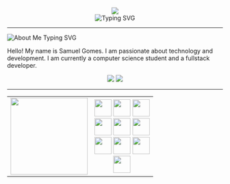 
<br>

<div align="center">
  <img src="https://capsule-render.vercel.app/api?type=waving&height=100&color=4B0082&section=header&reversal=false"/>
</div>




<div align="center">
  <img src="https://readme-typing-svg.herokuapp.com/?font=Inknut+Antiqua&weight=900&size=22&duration=3000&color=8A2BE2&width=550&height=60&center=true&lines=Be+welcome;I+am+a+computer+science+student" alt="Typing SVG"/>
</div>

<hr>
 
<div align="left">
  <img src="https://readme-typing-svg.herokuapp.com/?font=Inknut+Antiqua&weight=900&size=20&duration=1&color=8A2BE2&repeat=false&width=550&height=60&lines=About+Me" alt="About Me Typing SVG"/>
</div>

Hello! My name is Samuel Gomes. I am passionate about technology and development. I am currently a computer science student and a fullstack developer.
      
<div align="center">
<a href="mailto:samuelgomes2465@gmail.com"><img src="https://img.shields.io/badge/Gmail-000000?style=for-the-badge&logo=gmail&logoColor=fff"/></a> <a href="https://www.linkedin.com/in/samuel-gomes-68312635b/"><img src="https://img.shields.io/badge/LinkedIn-000000?style=for-the-badge&logo=linkedin&logoColor=fff"/></a>

<hr>

</div>


<div align="center">
<table>
  <tr>
    <td>
      <img height="180" src="https://github-profile-summary-cards.vercel.app/api/cards/stats?username=samuelCGMS&theme=midnight_purple"/>
    </td>
    <td>
      <div align="center">
        <img width="40" src="https://cdn.jsdelivr.net/gh/devicons/devicon@latest/icons/java/java-original.svg" />
        <img width="40" src="https://cdn.jsdelivr.net/gh/devicons/devicon@latest/icons/spring/spring-original.svg" />
        <img width="40" src="https://cdn.jsdelivr.net/gh/devicons/devicon@latest/icons/docker/docker-original.svg" /><br>
        <img width="40" src="https://cdn.jsdelivr.net/gh/devicons/devicon@latest/icons/javascript/javascript-original.svg" />
        <img width="40" src="https://cdn.jsdelivr.net/gh/devicons/devicon@latest/icons/react/react-original.svg" />
        <img width="40" src="https://cdn.jsdelivr.net/gh/devicons/devicon@latest/icons/python/python-original.svg" /><br>
        <img width="40" src="https://cdn.jsdelivr.net/gh/devicons/devicon@latest/icons/html5/html5-original.svg" />
        <img width="40" src="https://cdn.jsdelivr.net/gh/devicons/devicon@latest/icons/css3/css3-original.svg" />
        <img width="40" src="https://cdn.jsdelivr.net/gh/devicons/devicon@latest/icons/git/git-original.svg" /><br>
        <img width="40" src="https://cdn.jsdelivr.net/gh/devicons/devicon@latest/icons/figma/figma-original.svg" />
      </div>
    </td>
  </tr>
</table>
</div>
</div>


##

<br>


